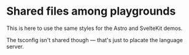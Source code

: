 # Shared files among playgrounds

This is here to use the same styles for the Astro and SvelteKit demos.

The tsconfig isn't shared though — that's just to placate the language server.
